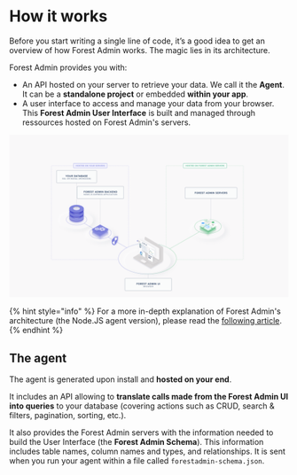 # How it works

Before you start writing a single line of code, it’s a good idea to get an overview of how Forest Admin works. The magic lies in its architecture.

Forest Admin provides you with:

- An API hosted on your server to retrieve your data. We call it the **Agent**. It can be a **standalone project** or embedded **within your app**.
- A user interface to access and manage your data from your browser. This **Forest Admin User Interface** is built and managed through ressources hosted on Forest Admin's servers.

![The agent is a Node.JS REST API hosted on your servers](../assets/how-it-work-architecture.png)

{% hint style="info" %}
For a more in-depth explanation of Forest Admin's architecture (the Node.JS agent version), please read the [following article](https://medium.com/forest-admin/a-deep-dive-into-forest-admins-architecture-and-its-benefits-for-the-developers-who-trust-it-1d49212fb4b).
{% endhint %}

## The agent

The agent is generated upon install and **hosted on your end**.

It includes an API allowing to **translate calls made from the Forest Admin UI into queries** to your database (covering actions such as CRUD, search & filters, pagination, sorting, etc.).

It also provides the Forest Admin servers with the information needed to build the User Interface (the **Forest Admin Schema**). This information includes table names, column names and types, and relationships. It is sent when you run your agent within a file called `forestadmin-schema.json`.
